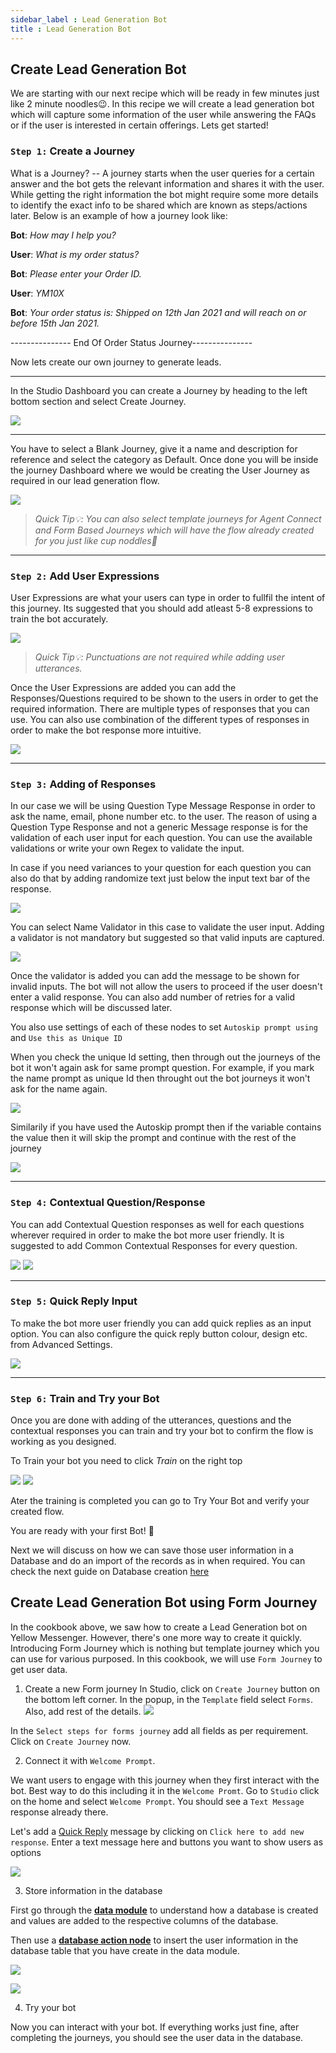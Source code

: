 ```yaml
---
sidebar_label : Lead Generation Bot
title : Lead Generation Bot
---
```

## Create Lead Generation Bot

We are starting with our next recipe which will be ready in few minutes just like 2 minute noodles😉. In this recipe we will create a lead generation bot which will capture some information of the user while answering the FAQs or if the user is interested in certain offerings. Lets get started!

### `Step 1:` Create a Journey

What is a Journey? -- A journey starts when the user queries for a certain answer and the bot gets the relevant information and shares it with the user. While getting the right information the bot might require some more details to identify the exact info to be shared which are known as steps/actions later. Below is an example of how a journey look like:


**Bot**: *How may I help you?*

**User**: *What is my order status?*

**Bot**: *Please enter your Order ID.*

**User**: *YM10X*

**Bot**: *Your order status is: Shipped on 12th Jan 2021 and will reach on or before 15th Jan 2021.*

<p>--------------- End Of Order Status Journey---------------</p>


Now lets create our own journey to generate leads. 


---

In the Studio Dashboard you can create a Journey by heading to the left bottom section and select Create Journey. 

![](https://cdn.yellowmessenger.com/Q8CjY97hpxWO1613018676058.png)


---
You have to select a Blank Journey, give it a name and description for reference and select the category as Default. Once done you will be inside the journey Dashboard where we would be creating the User Journey as required in our lead generation flow.

![](https://cdn.yellowmessenger.com/YZGjlTDx51YT1613018946967.png)

> _Quick Tip💡: You can also select template journeys for Agent Connect and Form Based Journeys which will have the flow already created for you just like cup noddles🍜_

---
### `Step 2:` Add User Expressions

User Expressions are what your users can type in order to fullfil the intent of this journey. Its suggested that you should add atleast 5-8 expressions to train the bot accurately.

![](https://cdn.yellowmessenger.com/MXd8MBBMVIqi1613029480475.png)

> _Quick Tip💡: Punctuations are not required while adding user utterances._


Once the User Expressions are added you can add the Responses/Questions required to be shown to the users in order to get the required information. There are multiple types of responses that you can use. You can also use combination of the different types of responses in order to make the bot response more intuitive. 

![](https://cdn.yellowmessenger.com/5bltCorsPHGQ1613104473061.png)

---
### `Step 3:` Adding of Responses

In our case we will be using Question Type Message Response in order to ask the name, email, phone number etc. to the user. The reason of using a Question Type Response and not a generic Message response is for the validation of each user input for each question. You can use the available validations or write your own Regex to validate the input.

In case if you need variances to your question for each question you can also do that by adding randomize text just below the input text bar of the response.

![](https://cdn.yellowmessenger.com/Lr2wc66ssaCg1613104821044.png)

You can select Name Validator in this case to validate the user input. Adding a validator is not mandatory but suggested so that valid inputs are captured. 

![](https://cdn.yellowmessenger.com/0b2IyhjPXKrZ1613105420402.png)

Once the validator is added you can add the message to be shown for invalid inputs. The bot will not allow the users to proceed if the user doesn't enter a valid response. You can also add number of retries for a valid response which will be discussed later.

You also use settings of each of these nodes to set `Autoskip prompt using` and `Use this as Unique ID`

When you check the unique Id setting, then through out the journeys of the bot it won't again ask for same prompt question. For example, if you mark the name prompt as unique Id then throught out the bot journeys it won't ask for the name again.

![](https://i.imgur.com/BNLifiq.png)

Similarily if you have used the Autoskip prompt then if the variable contains the value then it will skip the prompt and continue with the rest of the journey

![](https://i.imgur.com/a6OYf4K.png)

---
### `Step 4:` Contextual Question/Response

You can add Contextual Question responses as well for each questions wherever required in order to make the bot more user friendly. It is suggested to add Common Contextual Responses for every question.

![](https://cdn.yellowmessenger.com/rITfsdJPOPWw1613107702044.png) ![](https://cdn.yellowmessenger.com/CufP3Qva6zI81613108060676.png)

---
### `Step 5:` Quick Reply Input

To make the bot more user friendly you can add quick replies as an input option. You can also configure the quick reply button colour, design etc. from Advanced Settings. 


![](https://cdn.yellowmessenger.com/vhYmC2EvFu601613110323588.png)

---
### `Step 6:` Train and Try your Bot

Once you are done with adding of the utterances, questions and the contextual responses you can train and try your bot to confirm the flow is working as you designed. 

To Train your bot you need to click *Train* on the right top

![](https://cdn.yellowmessenger.com/PUSjIck2mpPk1613125572918.png)
![](https://cdn.yellowmessenger.com/sT6VGMa0y6av1613126056073.png)

Ater the training is completed you can go to Try Your Bot and verify your created flow.

You are ready with your first Bot! 🎉

Next we will discuss on how we can save those user information in a Database and do an import of the records as in when required. You can check the next guide on Database creation [here](../../platform_concepts/data/create-tables)

## Create Lead Generation Bot using Form Journey

In the cookbook above, we saw how to create a Lead Generation bot on Yellow Messenger. However, there's one more way to create it quickly. Introducing Form Journey which is nothing but template journey which you can use for various purposed. In this cookbook, we will use `Form Journey` to get user data.

1. Create a new Form journey
In Studio, click on `Create Journey` button on the bottom left corner.
In the popup, in the `Template` field select `Forms`. Also, add rest of the details. 
![](https://i.imgur.com/Ko2A98A.png)

In the `Select steps for forms journey` add all fields as per requirement.
Click on `Create Journey` now.

2. Connect it with `Welcome Prompt`.

We want users to engage with this journey when they first interact with the bot. Best way to do this including it in the `Welcome Promt`. Go to `Studio` click on the home and select `Welcome Prompt`. You should see a `Text Message` response already there.

Let's add a [Quick Reply](../../platform_concepts/studio/steps/prompts-and-messages#quick-replies) message by clicking on `Click here to add new response`. Enter a text message here and buttons you want to show users as options

![](https://i.imgur.com/DByc6iN.png)

3. Store information in the database

First go through the [**data module**](https://docs.yellow.ai/docs/platform_concepts/data/create-tables) to understand how a database is created and values are added to the respective columns of the database.

Then use a [**database action node**](https://docs.yellow.ai/docs/platform_concepts/studio/steps/action-nodes-and-logic#database) to insert the user information in the database table that you have create in the data module.

![](https://i.imgur.com/ReJ0gxz.png)

![](https://i.imgur.com/ftgzRjM.png)

4. Try your bot

Now you can interact with your bot. If everything works just fine, after completing the journeys, you should see the user data in the database.

